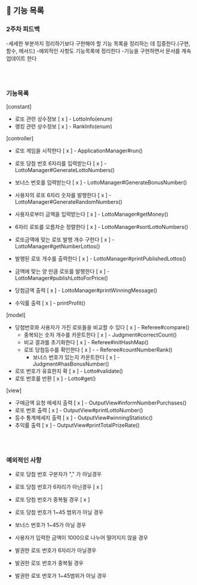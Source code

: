 ## 🚀 기능 목록

### 2주차 피드백
-세세한 부분까지 정리하기보다 구현해야 할 기능 목록을 정리하는 데 집중한다.(구현, 함수, 메서드)
-예외적인 사항도 기능목록에 정리한다
-기능을 구현하면서 문서를 계속 업데이트 한다

<br><br>
### 기능목록
[constant]
- 로또 관련 상수정보 [ x ] - LottoInfo(enum)
- 랭킹 관련 상수정보 [ x ] - RankInfo(enum)


[controller]
- 로또 게임을 시작한다 [ x ] - ApplicationManager#run()

- 로또 당첨 번호 6자리를 입력받는다 [ x ] - LottoManager#GenerateLottoNumbers()
- 보너스 번호를 입력받는다 [ x ] -  LottoManager#GenerateBonusNumber()
- 사용자의 로또 6자리 숫자를 발행한다 [ x ] - LottoManager#GenerateRandomNumbers()
- 사용자로부터 금액을 입력받는다 [ x ] - LottoManager#getMoney()
- 6자리 로또를 오름차순 정렬한다 [ x ] - LottoManager#sortLottoNumbers()
- 로또금액에 맞는 로또 발행 개수 구한다 [ x ] - LottoManager#getNumberLottos()
- 발행된 로또 개수를 출력한다 [ x ] - LottoManager#printPublishedLottos()
- 금액에 맞는 양 만큼 로또를 발행한다 [ x ] - LottoManager#publishLottoForPrice()
- 당첨금액 출력 [ x ] - LottoManager#printWinningMessage()
- 수익률 출력 [ x ] - printProfit()

[model]
- 당첨번호와 사용자가 가진 로또들을 비교할 수 있다 [ x ] - Referee#compare()
  - 중복되는 숫자 개수를 카운트한다 [ x ] - Judgment#correctCount()
  - 비교 결과를 초기화한다 [ x ] - Referee#initHashMap()
  - 로또 당첨등수를 확인한다 [ x ] - - Referee#countNumberRank()
    - 보너스 번호가 있는지 카운트한다 [ x ] - Judgment#hasBonusNumber()
- 로또 번호가 유효한지 확 [ x ] - Lotto#validate()
- 로또 번호를 반환 [ x ] - Lotto#get()

[view]
- 구매금액 요청 메세지 출력 [ x ] - OutputView#informNumberPurchases()
- 로또 번호 출력 [ x ] - OutputView#printLottoNumber()
- 등수 통계메세지 출력 [ x ] - OutputView#winningStatistic()
- 추익률 출력 [ x ] - OutputView#printTotalPrizeRate()


<br><br>
### 예외적인 사항
- 로또 당첨 번호 구분자가 "," 가 아닐경우
- 로또 당첨 번호가 6자리가 아닌경우 [ x ]
- 로또 당첨 번호가 중복될 경우 [ x ]
- 로또 당첨 번호가 1~45 범위가 아닐 경우
- 보너스 번호가 1~45가 아닐 경우

- 사용자가 입력한 금액이 1000으로 나누어 떨어지지 않을 경우
- 발권한 로또 번호가 6자리가 아닐경우
- 발권한 로또 번호가 중복될 경우
- 발권한 로또 번호가 1~45범위가 아닐 경우